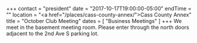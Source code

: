 +++
contact = "president"
date = "2017-10-17T19:00:00-05:00"
endTime = ""
location = "<a href=\"/places/cass-county-annex/\">Cass County Annex</a>"
title = "October Club Meeting"
dates = [ "Business Meetings" ]
+++
We meet in the basement meeting room. Please enter through the north
doors adjacent to the 2nd Ave S parking lot.

